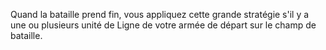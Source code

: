 Quand la bataille prend fin, vous appliquez cette grande stratégie s'il y a une ou plusieurs unité de Ligne de votre armée de départ sur le champ de bataille.